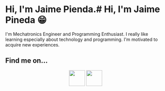 # Hi, I'm Jaime Pienda.# Hi, I'm Jaime Pineda 😁

I'm Mechatronics Engineer and Programming Enthusiast. I really like learning especially about technology and programming. I'm motivated to acquire new experiences.

## Find me on...

<p align="center">
  <a href:"http://www.linkedin.com/in/jpin730"><img src="https://image.flaticon.com/icons/svg/174/174857.svg" width="50" height="50"/><a>
  <a href:"http://www.twitter.com/jpin730"><img src="https://image.flaticon.com/icons/svg/733/733579.svg" width="50" height="50"/><a>
</p>
